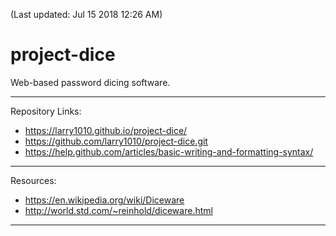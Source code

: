 
(Last updated: Jul 15 2018 12:26 AM)
# project-dice
Web-based password dicing software.
*******************************************************************
Repository Links:
* https://larry1010.github.io/project-dice/
* https://github.com/larry1010/project-dice.git
* https://help.github.com/articles/basic-writing-and-formatting-syntax/

*******************************************************************
Resources:
* https://en.wikipedia.org/wiki/Diceware
* http://world.std.com/~reinhold/diceware.html
*******************************************************************